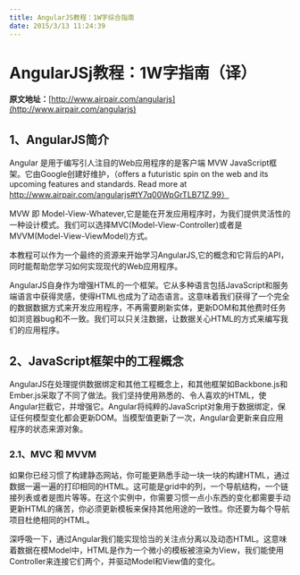 ```yaml
---
title: AngularJS教程：1W字综合指南
date: 2015/3/13 11:24:39
---
```


# AngularJSj教程：1W字指南（译）
**原文地址：**[http://www.airpair.com/angularjs](http://www.airpair.com/angularjs)

## 1、AngularJS简介
Angular 是用于编写引人注目的Web应用程序的是客户端 MVW JavaScript框架。它由Google创建好维护，（offers a futuristic spin on the web and its upcoming features and standards.
Read more at http://www.airpair.com/angularjs#tY7q00WpGrTLB71Z.99）

MVW 即 Model-View-Whatever,它是能在开发应用程序时，为我们提供灵活性的一种设计模式。我们可以选择MVC(Model-View-Controller)或者是MVVM(Model-View-ViewModel)方式。

本教程可以作为一个最终的资源来开始学习AngularJS,它的概念和它背后的API，同时能帮助您学习如何实现现代的Web应用程序。

AngularJS自身作为增强HTML的一个框架。它从多种语言包括JavaScript和服务端语言中获得灵感，使得HTML也成为了动态语言。这意味着我们获得了一个完全的数据数据方式来开发应用程序，不再需要刷新实体，更新DOM和其他费时任务如浏览器bug和不一致。我们可以只关注数据，让数据关心HTML的方式来编写我们的应用程序。

## 2、JavaScript框架中的工程概念
AngularJS在处理提供数据绑定和其他工程概念上，和其他框架如Backbone.js和Ember.js采取了不同了做法。我们坚持使用熟悉的、令人喜欢的HTML，使Angular拦截它，并增强它。Angular将纯粹的JavaScript对象用于数据绑定，保证任何模型变化都会更新DOM。当模型值更新了一次，Angular会更新来自应用程序的状态来源对象。

### 2.1、MVC 和 MVVM
如果你已经习惯了构建静态网站，你可能更熟悉手动一块一块的构建HTML，通过数据一遍一遍的打印相同的HTML。这可能是grid中的列，一个导航结构，一个链接列表或者是图片等等。在这个实例中，你需要习惯一点小东西的变化都需要手动更新HTML的痛苦，你必须更新模板来保持其他用途的一致性。你还要为每个导航项目杜绝相同的HTML。

深呼吸一下，通过Angular我们能实现恰当的关注点分离以及动态HTML。这意味着数据在模Model中，HTML是作为一个微小的模板被渲染为View，我们能使用Controller来连接它们两个，并驱动Model和View值的变化。